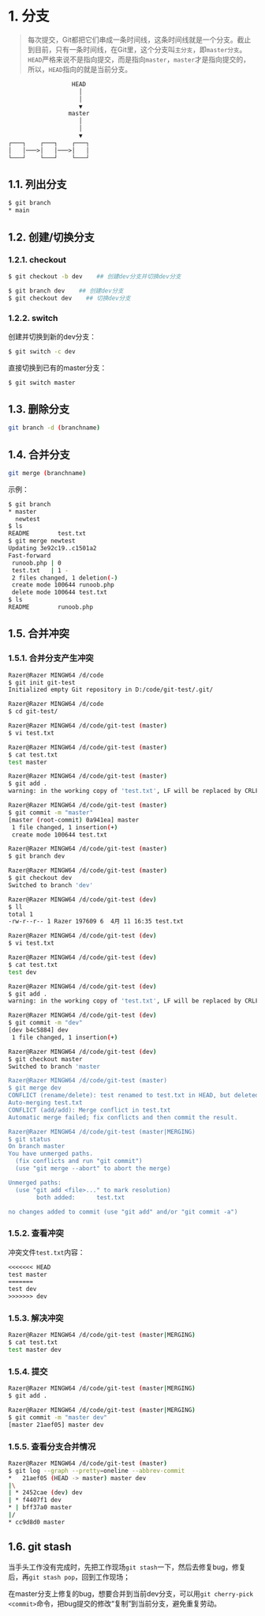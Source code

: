 # 1. 分支
>每次提交，Git都把它们串成一条时间线，这条时间线就是一个分支。截止到目前，只有一条时间线，在Git里，这个分支叫`主分支`，即`master分支`。`HEAD`严格来说不是指向提交，而是指向`master`，`master`才是指向提交的，所以，`HEAD`指向的就是当前分支。

```html
                  HEAD
                    │
                    │
                    ▼
                 master
                    │
                    │
                    ▼
┌───┐    ┌───┐    ┌───┐
│   │───>│   │───>│   │
└───┘    └───┘    └───┘
```

## 1.1. 列出分支
```bash
$ git branch
* main
```

## 1.2. 创建/切换分支
### 1.2.1. checkout 
```bash
$ git checkout -b dev    ## 创建dev分支并切换dev分支

$ git branch dev    ## 创建dev分支
$ git checkout dev    ## 切换dev分支
```

### 1.2.2. switch
创建并切换到新的dev分支：
```bash
$ git switch -c dev
```

直接切换到已有的master分支：
```bash
$ git switch master
```

## 1.3. 删除分支
```bash
git branch -d (branchname)
```

## 1.4. 合并分支
```bash
git merge (branchname)
```

示例：
```bash
$ git branch
* master
  newtest
$ ls
README        test.txt
$ git merge newtest
Updating 3e92c19..c1501a2
Fast-forward
 runoob.php | 0
 test.txt   | 1 -
 2 files changed, 1 deletion(-)
 create mode 100644 runoob.php
 delete mode 100644 test.txt
$ ls
README        runoob.php
```

## 1.5. 合并冲突
### 1.5.1. 合并分支产生冲突
```bash
Razer@Razer MINGW64 /d/code
$ git init git-test
Initialized empty Git repository in D:/code/git-test/.git/

Razer@Razer MINGW64 /d/code
$ cd git-test/

Razer@Razer MINGW64 /d/code/git-test (master)
$ vi test.txt

Razer@Razer MINGW64 /d/code/git-test (master)
$ cat test.txt
test master

Razer@Razer MINGW64 /d/code/git-test (master)
$ git add .
warning: in the working copy of 'test.txt', LF will be replaced by CRLF the next time Git touches it

Razer@Razer MINGW64 /d/code/git-test (master)
$ git commit -m "master"
[master (root-commit) 0a941ea] master
 1 file changed, 1 insertion(+)
 create mode 100644 test.txt

Razer@Razer MINGW64 /d/code/git-test (master)
$ git branch dev

Razer@Razer MINGW64 /d/code/git-test (master)
$ git checkout dev
Switched to branch 'dev'

Razer@Razer MINGW64 /d/code/git-test (dev)
$ ll
total 1
-rw-r--r-- 1 Razer 197609 6  4月 11 16:35 test.txt

Razer@Razer MINGW64 /d/code/git-test (dev)
$ vi test.txt

Razer@Razer MINGW64 /d/code/git-test (dev)
$ cat test.txt
test dev

Razer@Razer MINGW64 /d/code/git-test (dev)
$ git add .
warning: in the working copy of 'test.txt', LF will be replaced by CRLF the next time Git touches it

Razer@Razer MINGW64 /d/code/git-test (dev)
$ git commit -m "dev"
[dev b4c5884] dev
 1 file changed, 1 insertion(+)

Razer@Razer MINGW64 /d/code/git-test (dev)
$ git checkout master
Switched to branch 'master

Razer@Razer MINGW64 /d/code/git-test (master)
$ git merge dev
CONFLICT (rename/delete): test renamed to test.txt in HEAD, but deleted in dev.
Auto-merging test.txt
CONFLICT (add/add): Merge conflict in test.txt
Automatic merge failed; fix conflicts and then commit the result.

Razer@Razer MINGW64 /d/code/git-test (master|MERGING)
$ git status
On branch master
You have unmerged paths.
  (fix conflicts and run "git commit")
  (use "git merge --abort" to abort the merge)

Unmerged paths:
  (use "git add <file>..." to mark resolution)
        both added:      test.txt

no changes added to commit (use "git add" and/or "git commit -a")
```

### 1.5.2. 查看冲突
冲突文件`test.txt`内容：
```txt
<<<<<<< HEAD
test master
=======
test dev
>>>>>>> dev
```

### 1.5.3. 解决冲突
```bash
Razer@Razer MINGW64 /d/code/git-test (master|MERGING)
$ cat test.txt
test master dev
```

### 1.5.4. 提交
```bash
Razer@Razer MINGW64 /d/code/git-test (master|MERGING)
$ git add .

Razer@Razer MINGW64 /d/code/git-test (master|MERGING)
$ git commit -m "master dev"
[master 21aef05] master dev
```

### 1.5.5. 查看分支合并情况
```bash
Razer@Razer MINGW64 /d/code/git-test (master)
$ git log --graph --pretty=oneline --abbrev-commit
*   21aef05 (HEAD -> master) master dev
|\
| * 2452cae (dev) dev
| * f4407f1 dev
* | bff37a0 master
|/
* cc9d8d0 master
```

## 1.6. git stash
当手头工作没有完成时，先把工作现场`git stash`一下，然后去修复bug，修复后，再`git stash pop`，回到工作现场；

在master分支上修复的bug，想要合并到当前dev分支，可以用`git cherry-pick <commit>`命令，把bug提交的修改“复制”到当前分支，避免重复劳动。